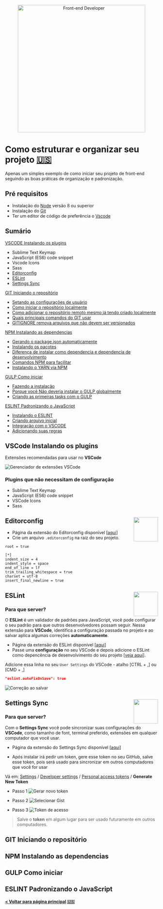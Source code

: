 <p align="center">
  <img width="420" src="screenshot/front-end-developers.gif" alt="Front-end Developer">
</p>

# Como estruturar e organizar seu projeto [🇺🇸](README.md)

Apenas um simples exemplo de como iniciar seu projeto de front-end seguindo as boas práticas de organização e padronização.


## Pré requisitos

- Instalação do [Node](https://nodejs.org/en/) versão 8 ou superior
- Instalação do [Git](https://git-scm.com/downloads)
- Ter um editor de código de preferência o [Vscode](https://code.visualstudio.com/download)


## Sumário

[VSCODE Instalando os plugins](#vscode-instalando-os-plugins)

- Sublime Text Keymap
- JavaScript (ES6) code snippet
- Vscode Icons
- Sass
- [Editorconfig](#editorconfig)
- [ESLint](#eslint)
- [Settings Sync](#settings-sync)


[GIT Iniciando o repositório](#git-iniciando-o-reposit%C3%B3rio)

- [Setando as configurações de usuário](#)
- [Como iniciar o repositório localmente](#)
- [Como adicionar o repositório remoto mesmo já tendo criado localmente](#)
- [Quais principais comandos do GIT usar](#)
- [GITIGNORE remova arquivos que não devem ser versionados](#)


[NPM Instalando as dependencias](#npm-instalando-as-dependencias)

- [Gerando o package.json automaticamente](#)
- [Instalando os pacotes](#)
- [Diferença de instalar como dependencia e dependencia de desenvolvimento](#)
- [Comandos NPM para facilitar](#)
- [Instalando o YARN via NPM](#)


[GULP Como iniciar](#gulp-como-iniciar)

- [Fazendo a instalação](#)
- [Porque você Não deveria instalar o GULP globalmente](#)
- [Criando as primeiras tasks com o GULP](#)


[ESLINT Padronizando o JavaScript](#eslint-padronizando-o-javascript)

- [Instalando o ESLINT](#)
- [Criando arquivo inicial](#)
- [Integração com o VSCODE](#)
- [Adicionando suas regras](#)


## VSCode Instalando os plugins

Extensões recomendadas para usar no **VSCode**

![Gerenciador de extensões VSCode](screenshot/vscode-exntensions.png)

### Plugins que não necessitam de configuração
- Sublime Text Keymap
- JavaScript (ES6) code snippet
- VSCode Icons
- Sass

## Editorconfig<img src="https://editorconfig.gallerycdn.vsassets.io/extensions/editorconfig/editorconfig/0.12.4/1527781734664/Microsoft.VisualStudio.Services.Icons.Default" width="80" align="right">

- Página da extensão do Editorconfig disponível [[aqui](https://marketplace.visualstudio.com/items?itemName=EditorConfig.EditorConfig)]
- Crie um arquivo `.editorconfig` na raiz do seu projeto.

```properties
root = true

[*]
indent_size = 4
indent_style = space
end_of_line = lf
trim_trailing_whitespace = true
charset = utf-8
insert_final_newline = true
```

## ESLint<img src="https://dbaeumer.gallerycdn.vsassets.io/extensions/dbaeumer/vscode-eslint/1.4.5/1517498380672/Microsoft.VisualStudio.Services.Icons.Default" width="80" align="right">

### Para que server?
O **ESLint** é um validador de padrões para JavaScript, você pode configurar o seu padrão para que outros desenvolvedores possam seguir. Nessa extensão para **VSCode**, identifica a configuração passada no projeto e ao salvar aplica algumas correções **automaticamente**.

- Página da extensão do ESLint disponível [[aqui](https://marketplace.visualstudio.com/items?itemName=dbaeumer.vscode-eslint)]
- Passe uma **configuração** no seu VSCode e depois adicione o ESLint como depencência de desenvolvimento do seu projeto [[veja aqui](#eslint-padronizando-o-javascript)].


Adicione essa linha no seu `User Settings` do VSCode - atalho [CTRL + ,] ou [CMD + ,]

```json
"eslint.autoFixOnSave": true
```

![Correção ao salvar](screenshot/magic-onsave.gif)


## Settings Sync<img src="https://shan.gallerycdn.vsassets.io/extensions/shan/code-settings-sync/3.0.0/1531516263147/Microsoft.VisualStudio.Services.Icons.Default" width="80" align="right">

### Para que server?
Com o **Settings Sync** você pode sincronizar suas configurações do **VSCode**, como tamanho de font, terminal preferido, extensões em qualquer computador que você usar.

- Página da extensão do Settings Sync disponível [[aqui](https://marketplace.visualstudio.com/items?itemName=Shan.code-settings-sync)]

- Após instalar irá pedir um token, gere esse token no seu GitHub, salve esse token, pois será usado para sincronizar em outros computadores que você for usar

Vá em: [Settings](https://github.com/settings) / [Developer settings](https://github.com/settings/tokens) / [Personal access tokens](https://github.com/settings/tokens) / **Generate New Token**

- Passo 1
![Gerar novo token](screenshot/github1.png)

- Passo 2
![Selecionar Gist](screenshot/github2.png)

- Passo 3
![Token de acesso](screenshot/github3.png)

> Salve o **token** em algum lugar para ser usado futuramente em outros computadores.



## GIT Iniciando o repositório
## NPM Instalando as dependencias
## GULP Como iniciar
## ESLINT Padronizando o JavaScript



#### [< Voltar para página principal](README.md) [🇺🇸](README.md)
